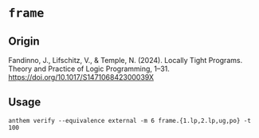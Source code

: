 # `frame`

## Origin

Fandinno, J., Lifschitz, V., & Temple, N. (2024). Locally Tight Programs. Theory and Practice of Logic Programming, 1–31. https://doi.org/10.1017/S147106842300039X

## Usage

```
anthem verify --equivalence external -m 6 frame.{1.lp,2.lp,ug,po} -t 100
```
